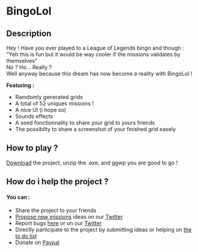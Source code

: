 # BingoLol

## Description

Hey ! Have you ever played to a League of Legends bingo and though : "Yeh this is fun but it would be way cooler if the missions validates by themselves"<br/>
No ? Ho... Really ?<br/>
Well anyway because this dream has now become a reality with BingoLol !<br/>

**Featuring :**
* Ramdomly generated grids
* A total of 52 uniques missions !
* A nice UI (i hope so)
* Sounds effects
* A seed fonctionnality to share your grid to yours friends
* The possiblity to share a screenshot of your finished grid easely

## How to play ?
<!-- Dont forget to add the realese version and the link to it-->
[Download](https://github.com/TrOllOchamO/BingoLol/archive/refs/heads/main.zip) the project, unzip the .exe, and ggwp you are good to go !

## How do i help the project ?
#### You can :
* Share the project to your friends
* [Propose new missions](https://github.com/TrOllOchamO/BingoLolMissions/blob/main/MissionsChart.md) ideas on our [Twitter](https://twitter.com/BingoLolOff?t=13NYAyNQcbNKwDJpfPyWow&s=09)
* Report bugs [here](https://github.com/TrOllOchamO/BingoLol/issues) or on our [Twitter](https://twitter.com/BingoLolOff?t=13NYAyNQcbNKwDJpfPyWow&s=09)
* Directly participate to the project by submitting ideas or helping on [the to do list](https://github.com/TrOllOchamO/BingoLol/blob/main/ToDoList.md)
* Donate on [Paypal](https://paypal.me/TrOllOchamO?locale.x=fr_FR)
